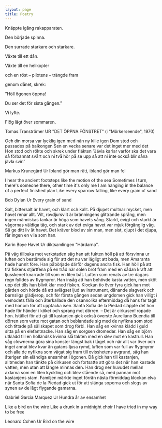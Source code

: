 ```yaml
---
layout: page
title: Poetry
---
```


Knäppte igång rakapparaten.

Den började spinna.

Den surrade starkare och starkare.

Växte till ett dån.

Växte till en helikopter

och en röst – pilotens – trängde fram

genom dånet, skrek:

”Höll ögonen öppna!

Du ser det för sista gången.”

Vi lyfte.

Flög lågt över sommaren.

Tomas Tranströmer
UR "DET ÖPPNA FÖNSTRET"  (i "Mörkerseende", 1970)

Och din morsa var lycklig igen med nån ny kille igen
Dom stod och pussades på balkongen
Sen en vecka senare var det inget mer med det
Hon stod och rökte och skrek under fläkten
”Jävla karlar varför ska det vara så förbannat svårt
och ni två hör på se upp så att ni inte också blir såna jävla svin”

Markus Krunegård
Ur Ibland gör man rätt, ibland gör man fel

I hear the ancient footsteps like the motion of the sea
Sometimes I turn, there's someone there, other time it's only me
I am hanging in the balance of a perfect finished plan
Like every sparrow falling, like every grain of sand

Bob Dylan
Ur Every grain of sand

Salt, bittersalt
är havet, och klart och kallt.
På djupet multnar mycket,
men havet renar allt.
Vilt, rovdjursvilt
är bränningens glittrande språng,
men ingen människas tankar
är höga som havets sång.
Starkt, evigt och starkt
är vågornas väldiga tåg,
och stark av det eviga havet
var mjuk förgänglig våg.
Så ge ditt liv åt havet.
Det kräver blod av sin man,
men sist, djupt i det djupa,
får ingen en vila som han.

Karin Boye
Havet
Ur diktsamlingen "Härdarna".

På väg tillbaka mot verkstaden såg han att fukten höll på att försvinna ur luften och bestämde sig för att det nu var lägligt att bada, men Amaranta hade hunnit före. Han påbörjade därför dagens andra fisk. Han höll på att trä fiskens stjärtfena på en tråd när solen bröt fram med en sådan kraft att ljusskenet knarrade till som en liten båt. Luften som renats av tre dagars regn fylldes av flygmyror. Han insåg att han behövde kasta vatten, men sköt upp det tills han blivit klar med fisken. Klockan tio över fyra gick han mot gården och hörde då ett avlägset ljud av instrument, dånande slagverk och barnsliga glädjerop, och för första gången sedan ungdomen gick han villigt i vemodets fälla och återkallade den osannolika eftermiddag då hans far tagit med honom för att upptäcka isen. Santa Sofía de la Piedad släppte det hon hade för händer i köket och sprang mot dörren. – Det är cirkusen! ropade hon. Istället för att gå till kastanjen gick också överste Aureliano Buendía till dörren som vette mot gatan och beblandade sig med de nyfikna som stod och tittade på sällskapet som drog förbi. Han såg en kvinna klädd i guld sitta på en elefantnacke. Han såg en sorgsen dromedar. Han såg en björn utklädd till en holländsk kvinna slå takten med en slev mot en kastrull. Han såg clownerna göra sina konster längst bak i tåget och när allt var över och inget annat blev kvar än gatans ljusa rymd, luften som var full av flygmyror och alla de nyfikna som vågat sig fram till ovisshetens avgrund, såg han återigen sin eländiga ensamhet i ögonen. Då gick han till kastanjen, alltmedan han tänkte på cirkusen och fortsatte att göra det när han kastade vatten, men utan att längre minnas den. Han drog ner huvudet mellan axlarna som en liten kyckling och blev stående så, med pannan mot kastanjens stam. Familjen märkte inget förrän nästa förmiddag klockan elva när Santa Sofía de la Piedad gick ut för att slänga soporna och slogs av synen av de lågt flygande gamarna.

Gabriel Garcia Marquez
Ur Hundra år av ensamhet 


Like a bird on the wire 
Like a drunk in a midnight choir 
I have tried in my way to be free

Leonard Cohen 
Ur Bird on the wire